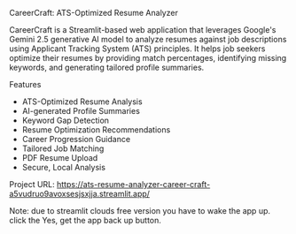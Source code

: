 CareerCraft: ATS-Optimized Resume Analyzer

CareerCraft is a Streamlit-based web application that leverages Google's Gemini 2.5 generative AI model to analyze resumes against job descriptions using Applicant Tracking System (ATS) principles. It helps job seekers optimize their resumes by providing match percentages, identifying missing keywords, and generating tailored profile summaries.



 Features

- ATS-Optimized Resume Analysis
- AI-generated Profile Summaries
- Keyword Gap Detection
- Resume Optimization Recommendations
- Career Progression Guidance
- Tailored Job Matching
- PDF Resume Upload
- Secure, Local Analysis




Project URL: https://ats-resume-analyzer-career-craft-a5vudruo9avoxsesjsxjja.streamlit.app/


Note: due to streamlit clouds free version you have to wake the app up. click the Yes, get the app back up button.
